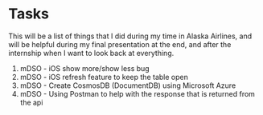 # Tasks
This will be a list of things that I did during my time in Alaska Airlines, and will be helpful during my final
presentation at the end, and after the internship when I want to look back at everything.  
  
1. mDSO - iOS show more/show less bug
2. mDSO - iOS refresh feature to keep the table open
3. mDSO - Create CosmosDB (DocumentDB) using Microsoft Azure
4. mDSO - Using Postman to help with the response that is returned from the api
